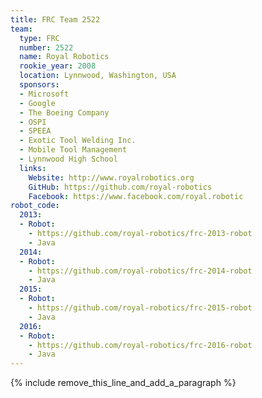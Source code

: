 ```yaml
---
title: FRC Team 2522
team:
  type: FRC
  number: 2522
  name: Royal Robotics
  rookie_year: 2008
  location: Lynnwood, Washington, USA
  sponsors:
  - Microsoft
  - Google
  - The Boeing Company
  - OSPI
  - SPEEA
  - Exotic Tool Welding Inc.
  - Mobile Tool Management
  - Lynnwood High School
  links:
    Website: http://www.royalrobotics.org
    GitHub: https://github.com/royal-robotics
    Facebook: https://www.facebook.com/royal.robotic
robot_code:
  2013:
  - Robot:
    - https://github.com/royal-robotics/frc-2013-robot
    - Java
  2014:
  - Robot:
    - https://github.com/royal-robotics/frc-2014-robot
    - Java
  2015:
  - Robot:
    - https://github.com/royal-robotics/frc-2015-robot
    - Java
  2016:
  - Robot:
    - https://github.com/royal-robotics/frc-2016-robot
    - Java
---
```


{% include remove_this_line_and_add_a_paragraph %}
